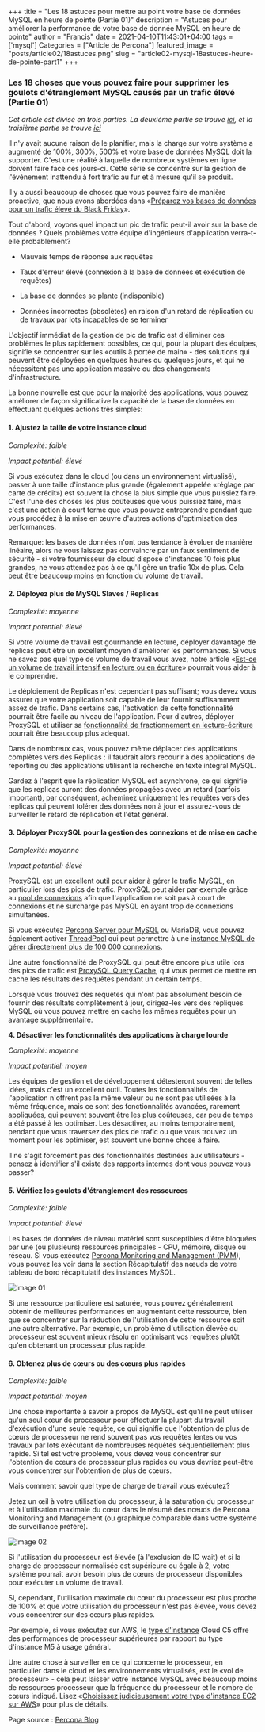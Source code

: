 +++
title = "Les 18 astuces pour mettre au point votre base de données MySQL en heure de pointe (Partie 01)"
description = "Astuces pour améliorer la performance de votre base de donnée MySQL en heure de pointe"
author = "Francis"
date = 2021-04-10T11:43:01+04:00
tags = ['mysql']
Categories = ["Article de Percona"]
featured_image = "posts/article02/18astuces.png"
slug = "article02-mysql-18astuces-heure-de-pointe-part1"
+++

### Les 18 choses que vous pouvez faire pour supprimer les goulots d&#39;étranglement MySQL causés par un trafic élevé (Partie 01)

*Cet article est divisé en trois parties. La deuxième partie se trouve [ici](/posts/article02-mysql-18astuces-heure-de-pointe-part2/), et la troisième partie se trouve [ici](/posts/article02-mysql-18astuces-heure-de-pointe-part3/)*

Il n&#39;y avait aucune raison de le planifier, mais la charge sur votre système a augmenté de 100%, 300%, 500% et votre base de données MySQL doit la supporter. C&#39;est une réalité à laquelle de nombreux systèmes en ligne doivent faire face ces jours-ci. Cette série se concentre sur la gestion de l&#39;événement inattendu à fort trafic au fur et à mesure qu&#39;il se produit.

Il y a aussi beaucoup de choses que vous pouvez faire de manière proactive, que nous avons abordées dans «[Préparez vos bases de données pour un trafic élevé du Black Friday](https://www.percona.com/blog/2019/11/11/prepare-your-databases-for-high-traffic-on-black-friday/)».

Tout d&#39;abord, voyons quel impact un pic de trafic peut-il avoir sur la base de données ? Quels problèmes votre équipe d&#39;ingénieurs d&#39;application verra-t-elle probablement?

- Mauvais temps de réponse aux requêtes

- Taux d&#39;erreur élevé (connexion à la base de données et exécution de requêtes)

- La base de données se plante (indisponible)

- Données incorrectes (obsolètes) en raison d&#39;un retard de réplication ou de travaux par lots incapables de se terminer

L&#39;objectif immédiat de la gestion de pic de trafic est d&#39;éliminer ces problèmes le plus rapidement possibles, ce qui, pour la plupart des équipes, signifie se concentrer sur les «outils à portée de main» - des solutions qui peuvent être déployées en quelques heures ou quelques jours, et qui ne nécessitent pas une application massive ou des changements d&#39;infrastructure.

La bonne nouvelle est que pour la majorité des applications, vous pouvez améliorer de façon significative la capacité de la base de données en effectuant quelques actions très simples:

#### 1. Ajustez la taille de votre instance cloud

_Complexité: faible_

_Impact potentiel: élevé_

Si vous exécutez dans le cloud (ou dans un environnement virtualisé), passer à une taille d&#39;instance plus grande (également appelée «réglage par carte de crédit») est souvent la chose la plus simple que vous puissiez faire. C&#39;est l&#39;une des choses les plus coûteuses que vous puissiez faire, mais c&#39;est une action à court terme que vous pouvez entreprendre pendant que vous procédez à la mise en œuvre d&#39;autres actions d&#39;optimisation des performances.

Remarque: les bases de données n&#39;ont pas tendance à évoluer de manière linéaire, alors ne vous laissez pas convaincre par un faux sentiment de sécurité - si votre fournisseur de cloud dispose d&#39;instances 10 fois plus grandes, ne vous attendez pas à ce qu&#39;il gère un trafic 10x de plus. Cela peut être beaucoup moins en fonction du volume de travail.

#### 2. Déployez plus de MySQL Slaves / Replicas

_Complexité: moyenne_

_Impact potentiel: élevé_

Si votre volume de travail est gourmande en lecture, déployer davantage de réplicas peut être un excellent moyen d&#39;améliorer les performances. Si vous ne savez pas quel type de volume de travail vous avez, notre article «[Est-ce un volume de travail intensif en lecture ou en écriture](https://www.percona.com/blog/2018/08/30/read-intensive-or-write-intensive-workload/)» pourrait vous aider à le comprendre.

Le déploiement de Replicas n&#39;est cependant pas suffisant; vous devez vous assurer que votre application soit capable de leur fournir suffisamment assez de trafic. Dans certains cas, l&#39;activation de cette fonctionnalité pourrait être facile au niveau de l&#39;application. Pour d&#39;autres, déployer ProxySQL et utiliser sa [fonctionnalité de fractionnement en lecture-écriture](https://proxysql.com/blog/configure-read-write-split/) pourrait être beaucoup plus adequat.

Dans de nombreux cas, vous pouvez même déplacer des applications complètes vers des Replicas : il faudrait alors recourir à des applications de reporting ou des applications utilisant la recherche en texte intégral MySQL.

Gardez à l&#39;esprit que la réplication MySQL est asynchrone, ce qui signifie que les replicas auront des données propagées avec un retard (parfois important), par conséquent, acheminez uniquement les requêtes vers des replicas qui peuvent tolérer des données non à jour et assurez-vous de surveiller le retard de réplication et l&#39;état général.

#### 3. Déployer ProxySQL pour la gestion des connexions et de mise en cache

_Complexité: moyenne_

_Impact potentiel: élevé_

ProxySQL est un excellent outil pour aider à gérer le trafic MySQL, en particulier lors des pics de trafic. ProxySQL peut aider par exemple grâce au [pool de connexions](https://www.percona.com/resources/webinars/utilizing-proxysql-connection-pooling-php) afin que l&#39;application ne soit pas à court de connexions et ne surcharge pas MySQL en ayant trop de connexions simultanées.

Si vous exécutez [Percona Server pour MySQL](https://www.percona.com/software/mysql-database/percona-server) ou MariaDB, vous pouvez également activer [ThreadPool](https://www.percona.com/doc/percona-server/LATEST/performance/threadpool.html) qui peut permettre à une [instance MySQL de gérer directement plus de 100 000 connexions](https://www.percona.com/blog/2019/02/25/mysql-challenge-100k-connections/).

Une autre fonctionnalité de ProxySQL qui peut être encore plus utile lors des pics de trafic est [ProxySQL Query Cache](https://www.percona.com/blog/2018/02/07/proxysql-query-cache/), qui vous permet de mettre en cache les résultats des requêtes pendant un certain temps.

Lorsque vous trouvez des requêtes qui n&#39;ont pas absolument besoin de fournir des résultats complètement à jour, dirigez-les vers des répliques MySQL où vous pouvez mettre en cache les mêmes requêtes pour un avantage supplémentaire.

**4. Désactiver les fonctionnalités des applications à charge lourde**

_Complexité: moyenne_

_Impact potentiel: moyen_

Les équipes de gestion et de développement détesteront souvent de telles idées, mais c&#39;est un excellent outil. Toutes les fonctionnalités de l&#39;application n&#39;offrent pas la même valeur ou ne sont pas utilisées à la même fréquence, mais ce sont des fonctionnalités avancées, rarement appliquées, qui peuvent souvent être les plus coûteuses, car peu de temps a été passé à les optimiser. Les désactiver, au moins temporairement, pendant que vous traversez des pics de trafic ou que vous trouvez un moment pour les optimiser, est souvent une bonne chose à faire.

Il ne s&#39;agit forcement pas des fonctionnalités destinées aux utilisateurs - pensez à identifier s&#39;il existe des rapports internes dont vous pouvez vous passer?

#### 5. Vérifiez les goulots d&#39;étranglement des ressources

_Complexité: faible_

_Impact potentiel: élevé_

Les bases de données de niveau matériel sont susceptibles d&#39;être bloquées par une (ou plusieurs) ressources principales - CPU, mémoire, disque ou réseau. Si vous exécutez [Percona Monitoring and Management (PMM](https://www.percona.com/software/database-tools/percona-monitoring-and-management)), vous pouvez les voir dans la section Récapitulatif des nœuds de votre tableau de bord récapitulatif des instances MySQL.

 ![image 01](/posts/article02/p01_image01.png)

Si une ressource particulière est saturée, vous pouvez généralement obtenir de meilleures performances en augmentant cette ressource, bien que se concentrer sur la réduction de l&#39;utilisation de cette ressource soit une autre alternative. Par exemple, un problème d&#39;utilisation élevée du processeur est souvent mieux résolu en optimisant vos requêtes plutôt qu&#39;en obtenant un processeur plus rapide.

#### 6. Obtenez plus de cœurs ou des cœurs plus rapides

_Complexité: faible_

_Impact potentiel: moyen_

Une chose importante à savoir à propos de MySQL est qu&#39;il ne peut utiliser qu&#39;un seul cœur de processeur pour effectuer la plupart du travail d&#39;exécution d&#39;une seule requête, ce qui signifie que l&#39;obtention de plus de cœurs de processeur ne rend souvent pas vos requêtes lentes ou vos travaux par lots exécutant de nombreuses requêtes séquentiellement plus rapide. Si tel est votre problème, vous devez vous concentrer sur l&#39;obtention de cœurs de processeur plus rapides ou vous devriez peut-être vous concentrer sur l&#39;obtention de plus de cœurs.

Mais comment savoir quel type de charge de travail vous exécutez?

Jetez un œil à votre utilisation du processeur, à la saturation du processeur et à l&#39;utilisation maximale du cœur dans le résumé des nœuds de Percona Monitoring and Management (ou graphique comparable dans votre système de surveillance préféré).

 ![image 02](/posts/article02/p01_image02.png)

Si l&#39;utilisation du processeur est élevée (à l&#39;exclusion de IO wait) et si la charge de processeur normalisée est supérieure ou égale à 2, votre système pourrait avoir besoin plus de cœurs de processeur disponibles pour exécuter un volume de travail.

Si, cependant, l&#39;utilisation maximale du cœur du processeur est plus proche de 100% et que votre utilisation du processeur n&#39;est pas élevée, vous devez vous concentrer sur des cœurs plus rapides.

Par exemple, si vous exécutez sur AWS, le [type d&#39;instance](https://aws.amazon.com/ec2/instance-types/) Cloud C5 offre des performances de processeur supérieures par rapport au type d&#39;instance M5 à usage général.

Une autre chose à surveiller en ce qui concerne le processeur, en particulier dans le cloud et les environnements virtualisés, est le «vol de processeur» - cela peut laisser votre instance MySQL avec beaucoup moins de ressources processeur que la fréquence du processeur et le nombre de cœurs indiqué. Lisez «[Choisissez judicieusement votre type d&#39;instance EC2 sur AWS](https://www.percona.com/blog/2019/11/04/choose-your-ec2-instance-type-wisely-on-aws/)» pour plus de détails.


Page source : [Percona Blog](https://www.percona.com/blog/2020/04/03/18-things-you-can-do-to-remove-mysql-bottlenecks-caused-by-high-traffic-part-one/)